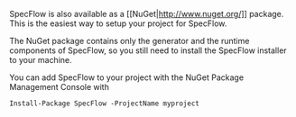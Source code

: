 SpecFlow is also available as a [[NuGet|http://www.nuget.org/]] package. This is the easiest way to setup your project for SpecFlow.

The NuGet package contains only the generator and the runtime components of SpecFlow, so you still need to install the SpecFlow installer to your machine. 

You can add SpecFlow to your project with the NuGet Package Management Console with
```
Install-Package SpecFlow -ProjectName myproject
```